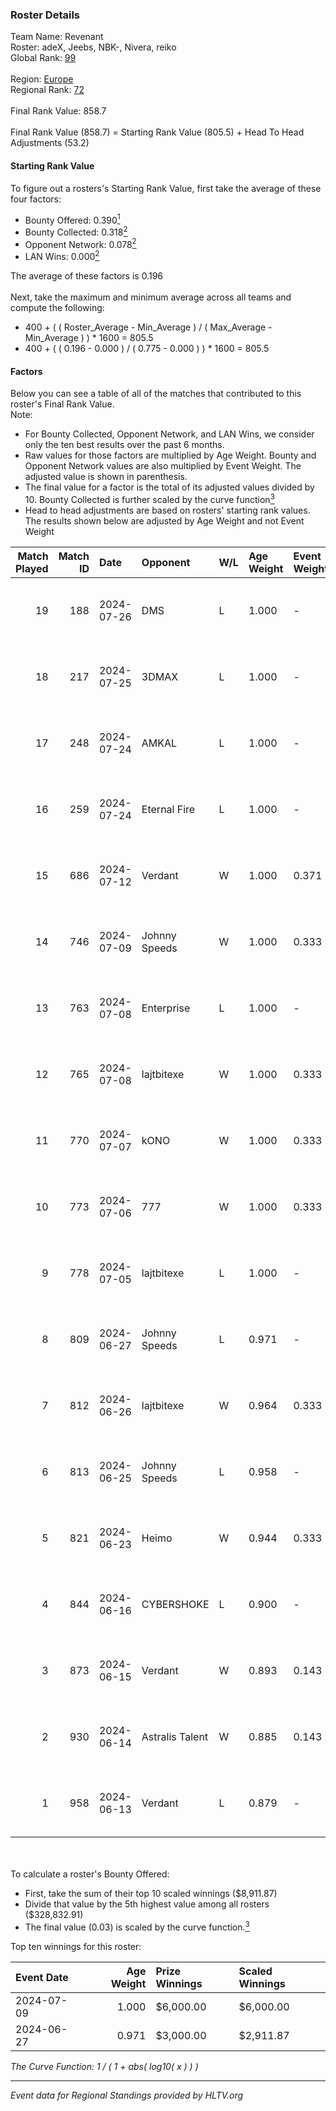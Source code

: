 ### Roster Details<br />
Team Name: Revenant<br />
Roster: adeX, Jeebs, NBK-, Nivera, reiko<br />
Global Rank: [99](../standings_global.md)<br />
<br />
Region: [Europe]( ../standings_europe.md)<br />
Regional Rank: [72]( ../standings_europe.md)<br />
<br />
Final Rank Value:  858.7<br />
<br />
Final Rank Value (858.7) = Starting Rank Value (805.5) + Head To Head Adjustments (53.2)<br />

#### Starting Rank Value<br />
To figure out a rosters's Starting Rank Value, first take the average of these four factors:<br />
- Bounty Offered: 0.390[<sup>1</sup>](#table2)
- Bounty Collected: 0.318[<sup>2</sup>](#table1)
- Opponent Network: 0.078[<sup>2</sup>](#table1)
- LAN Wins: 0.000[<sup>2</sup>](#table1)

The average of these factors is 0.196<br />
<br />
Next, take the maximum and minimum average across all teams and compute the following:<br />
- 400 + ( ( Roster_Average - Min_Average ) / ( Max_Average - Min_Average ) ) * 1600 = 805.5
- 400 + ( ( 0.196 - 0.000 ) / ( 0.775 - 0.000 ) ) * 1600 = 805.5


#### Factors<br />
Below you can see a table of all of the matches that contributed to this roster's Final Rank Value.<br />
Note:<br />

- For Bounty Collected, Opponent Network, and LAN Wins, we consider only the ten best results over the past 6 months.
- Raw values for those factors are multiplied by Age Weight. Bounty and Opponent Network values are also multiplied by Event Weight. The adjusted value is shown in parenthesis.
- The final value for a factor is the total of its adjusted values divided by 10. Bounty Collected is further scaled by the curve function[<sup>3</sup>](#curveFunction)
- Head to head adjustments are based on rosters' starting rank values. The results shown below are adjusted by Age Weight and not Event Weight
<span id="table1"></span><br />


| Match Played | Match ID | Date       | Opponent        | W/L | Age Weight | Event Weight | Bounty Collected | Opponent Network | LAN Wins  | H2H Adj. | Roster                           |
| -: | -: | :- | :- | :- | :- | :- | :- | :- | :- | -: | :- |
|           19 |      188 | 2024-07-26 | DMS             | L   | 1.000      | -            | -                | -                | -         |   -13.88 | adeX, Jeebs, NBK-, Nivera, reiko |
|           18 |      217 | 2024-07-25 | 3DMAX           | L   | 1.000      | -            | -                | -                | -         |    -1.87 | adeX, Jeebs, NBK-, Nivera, reiko |
|           17 |      248 | 2024-07-24 | AMKAL           | L   | 1.000      | -            | -                | -                | -         |    -4.09 | adeX, lauNX, NBK-, Nivera, reiko |
|           16 |      259 | 2024-07-24 | Eternal Fire    | L   | 1.000      | -            | -                | -                | -         |    -0.43 | adeX, lauNX, NBK-, Nivera, reiko |
|           15 |      686 | 2024-07-12 | Verdant         | W   | 1.000      | 0.371        | 0.015 (0.006)    | 0.300 (0.111)    | 0 (0.000) |    14.56 | adeX, lauNX, NBK-, Nivera, reiko |
|           14 |      746 | 2024-07-09 | Johnny Speeds   | W   | 1.000      | 0.333        | 0.124 (0.041)    | 0.817 (0.272)    | 0 (0.000) |    28.44 | adeX, lauNX, NBK-, Nivera, reiko |
|           13 |      763 | 2024-07-08 | Enterprise      | L   | 1.000      | -            | -                | -                | -         |   -11.10 | adeX, lauNX, NBK-, Nivera, reiko |
|           12 |      765 | 2024-07-08 | lajtbitexe      | W   | 1.000      | 0.333        | 0.007 (0.002)    | 0.111 (0.037)    | 0 (0.000) |    10.80 | adeX, lauNX, NBK-, Nivera, reiko |
|           11 |      770 | 2024-07-07 | kONO            | W   | 1.000      | 0.333        | 0.029 (0.010)    | 0.537 (0.179)    | 0 (0.000) |    17.52 | adeX, lauNX, NBK-, Nivera, reiko |
|           10 |      773 | 2024-07-06 | 777             | W   | 1.000      | 0.333        | 0.016 (0.005)    | 0.183 (0.061)    | 0 (0.000) |    11.59 | adeX, lauNX, NBK-, Nivera, reiko |
|            9 |      778 | 2024-07-05 | lajtbitexe      | L   | 1.000      | -            | -                | -                | -         |   -19.83 | adeX, lauNX, NBK-, Nivera, reiko |
|            8 |      809 | 2024-06-27 | Johnny Speeds   | L   | 0.971      | -            | -                | -                | -         |    -2.59 | adeX, lauNX, NBK-, Nivera, reiko |
|            7 |      812 | 2024-06-26 | lajtbitexe      | W   | 0.964      | 0.333        | 0.007 (0.002)    | 0.111 (0.036)    | 0 (0.000) |    10.81 | adeX, lauNX, NBK-, Nivera, reiko |
|            6 |      813 | 2024-06-25 | Johnny Speeds   | L   | 0.958      | -            | -                | -                | -         |    -2.48 | adeX, lauNX, NBK-, Nivera, reiko |
|            5 |      821 | 2024-06-23 | Heimo           | W   | 0.944      | 0.333        | 0.006 (0.002)    | 0.086 (0.027)    | 0 (0.000) |     9.19 | adeX, lauNX, NBK-, Nivera, reiko |
|            4 |      844 | 2024-06-16 | CYBERSHOKE      | L   | 0.900      | -            | -                | -                | -         |   -11.37 | adeX, lauNX, NBK-, Nivera, reiko |
|            3 |      873 | 2024-06-15 | Verdant         | W   | 0.893      | 0.143        | 0.015 (0.002)    | 0.300 (0.038)    | 0 (0.000) |    16.69 | adeX, lauNX, NBK-, Nivera, reiko |
|            2 |      930 | 2024-06-14 | Astralis Talent | W   | 0.885      | 0.143        | 0.009 (0.001)    | 0.162 (0.020)    | 0 (0.000) |    11.18 | adeX, lauNX, NBK-, Nivera, reiko |
|            1 |      958 | 2024-06-13 | Verdant         | L   | 0.879      | -            | -                | -                | -         |    -9.95 | adeX, lauNX, NBK-, Nivera, reiko |

<br />
<span id="table2"></span><br />
To calculate a roster's Bounty Offered:<br />

- First, take the sum of their top 10 scaled winnings ($8,911.87)
- Divide that value by the 5th highest value among all rosters ($328,832.91)
- The final value (0.03) is scaled by the curve function.[<sup>3</sup>](#curveFunction)

Top ten winnings for this roster:<br />

| Event Date | Age Weight | Prize Winnings | Scaled Winnings |
| :- | -: | :- | :- |
| 2024-07-09 |      1.000 | $6,000.00      | $6,000.00       |
| 2024-06-27 |      0.971 | $3,000.00      | $2,911.87       |


<span id="curveFunction"></span>_The Curve Function: 1 / ( 1 + abs( log10( x ) ) )_<br />

---
_Event data for Regional Standings provided by HLTV.org_<br />
